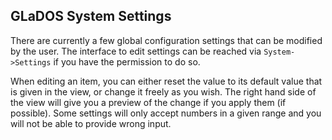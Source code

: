 ## GLaDOS System Settings

There are currently a few global configuration settings that can be modified by the user. The interface to edit settings can be reached via `System->Settings` if you have the permission to do so.

When editing an item, you can either reset the value to its default value that is given in the view, or change it freely as you wish. The right hand side of the view will give you a preview of the change if you apply them (if possible). Some settings will only accept numbers in a given range and you will not be able to provide wrong input.
